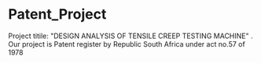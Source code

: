 # Patent_Project
  Project titile:  "DESIGN ANALYSIS OF TENSILE CREEP TESTING MACHINE" . Our project is Patent register by Republic South Africa under act no.57 of 1978
